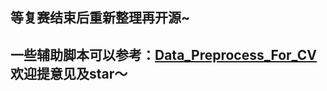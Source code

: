 ## 等复赛结束后重新整理再开源~
## 一些辅助脚本可以参考：[Data_Preprocess_For_CV](https://github.com/maozezhong/Data_Preprocess_For_CV) 欢迎提意见及star～
